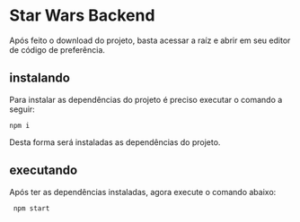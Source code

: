 # Star Wars Backend

Após feito o download do projeto, basta acessar a raíz e abrir em seu editor de código de preferência.

## instalando

Para instalar as dependências do projeto é preciso executar o comando a seguir:

<code>npm i</code>

Desta forma será instaladas as dependências do projeto.

## executando

Após ter as dependências instaladas, agora execute o comando abaixo:

<code> npm start </code>
